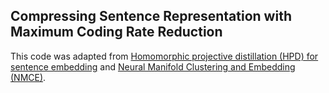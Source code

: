 ## Compressing Sentence Representation with Maximum Coding Rate Reduction

This code was adapted from [Homomorphic projective distillation (HPD) for sentence embedding](https://github.com/XuandongZhao/HPD) and [Neural Manifold Clustering and Embedding (NMCE)](https://github.com/zengyi-li/NMCE-release).
